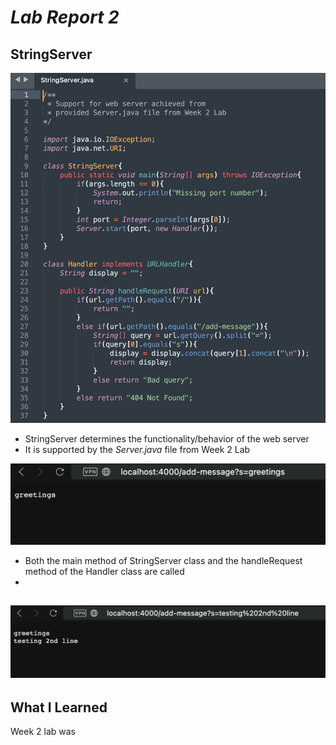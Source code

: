 # _Lab Report 2_

## StringServer

![StringServer](StringServer.png)
- StringServer determines the functionality/behavior of the web server
- It is supported by the *Server.java* file from Week 2 Lab

![Screenshot1](Screenshot1.png)
* Both the main method of StringServer class and the handleRequest method of the Handler class are called
* 


![Screenshot2](Screenshot2.png)
-

## What I Learned

Week 2 lab was 
